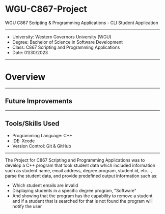 # WGU-C867-Project

WGU C867 Scripting & Programming Applications - CLI Student Application

---

* University: Western Governors University (WGU)
* Degree: Bachelor of Science in Software Development
* Class: C867 Scripting and Programming Applications
* Date: 01/30/2023

---

# Overview



---

## Future Improvements


---

## Tools/Skills Used

* Programming Language: C++
* IDE: Xcode
* Version Control: Git & GitHub

---

The Project for C867 Scripting and Programming Applications was to develop a C++ program that took student data which included information such as student name, email address, degree program, student id, etc..., parse the student data, and provide predefined output information such as:
- Which student emails are invalid
- Displaying students in a specific degree program, "Software"
- And showing that the program has the capability to remove a student and if a student that is searched for that is not found the program will notify the user



